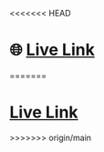 <<<<<<< HEAD

<h1><span>🌐</span>
<a href='https://golden-cheesecake-a36dd5.netlify.app'>Live Link</a></h1>
=======
<h1><a href='https://amazing-nasturtium-ea1703.netlify.app'>Live Link</a></h1>
>>>>>>> origin/main
